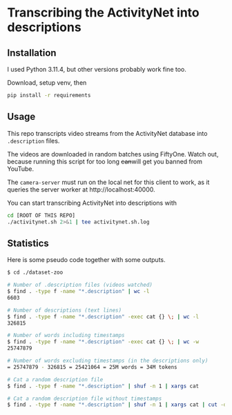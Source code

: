 # Transcribing the ActivityNet into descriptions

## Installation
I used Python 3.11.4, but other versions probably work fine too.

Download, setup venv, then
```bash
pip install -r requirements
```

## Usage
This repo transcripts video streams from the ActivityNet database into `.description` files.

The videos are downloaded in random batches using FiftyOne. Watch out, because running this script for too long ~~can~~will get you banned from YouTube.

The `camera-server` must run on the local net for this client to work, as it queries the server worker at http://localhost:40000.

You can start transcribing ActivityNet into descriptions with
```bash
cd [ROOT OF THIS REPO]
./activitynet.sh 2>&1 | tee activitynet.sh.log
```

## Statistics
Here is some pseudo code together with some outputs.
```bash
$ cd ./dataset-zoo

# Number of .description files (videos watched)
$ find . -type f -name "*.description" | wc -l
6603

# Number of descriptions (text lines)
$ find . -type f -name "*.description" -exec cat {} \; | wc -l
326815

# Number of words including timestamps
$ find . -type f -name "*.description" -exec cat {} \; | wc -w
25747879

# Number of words excluding timestamps (in the descriptions only)
= 25747879 - 326815 = 25421064 = 25M words = 34M tokens

# Cat a random description file
$ find . -type f -name "*.description" | shuf -n 1 | xargs cat

# Cat a random description file without timestamps
$ find . -type f -name "*.description" | shuf -n 1 | xargs cat | cut -d" " -f2-
```